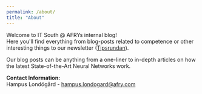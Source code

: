 ```yaml
---
permalink: /about/
title: "About"
---
```


Welcome to IT South @ AFRYs internal blog!  
Here you'll find everything from blog-posts related to competence or other interesting things to our newsletter ([Tipsrundan](https://afry-south.github.io/tipsrundan/)).

Our blog posts can be anything from a one-liner to in-depth articles on how the latest State-of-the-Art Neural Networks work.


**Contact Information:**  
Hampus Londögård - hampus.londogard@afry.com